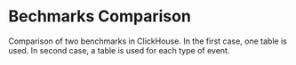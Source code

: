 # Bechmarks Comparison
Comparison of two benchmarks in ClickHouse. In the first case, one table is used. In second case, a table is used for each type of event.
